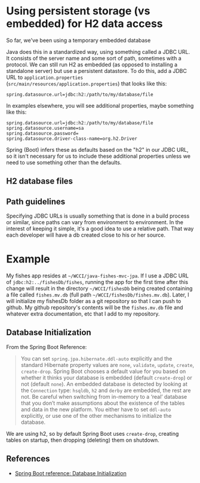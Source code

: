 # Using persistent storage (vs embedded) for H2 data access

So far, we've been using a temporary embedded database

Java does this in a standardized way, using something called a JDBC URL. It consists of the server name and some sort of path, sometimes with a protocol. We can still run H2 as embedded (as opposed to installing a standalone server) but use a persistent datastore. To do this, add a JDBC URL to `application.properties` (`src/main/resources/application.properties`) that looks like this:

```
spring.datasource.url=jdbc:h2:/path/to/my/database/file
```

In examples elsewhere, you will see additional properties, maybe something like this:

```
spring.datasource.url=jdbc:h2:/path/to/my/database/file
spring.datasource.username=sa
spring.datasource.password=
spring.datasource.driver-class-name=org.h2.Driver
```

Spring (Boot) infers these as defaults based on the "h2" in our JDBC URL, so it isn't necessary for us to include these additional properties unless we need to use something other than the defaults.

## H2 database files

## Path guidelines

Specifying JDBC URLs is usually something that is done in a build process or similar, since paths can vary from environment to environment. In the interest of keeping it simple, it's a good idea to use a relative path. That way each developer will have a db created close to his or her source.

# Example

My fishes app resides at `~/WCCI/java-fishes-mvc-jpa`. If I use a JDBC URL of `jdbc:h2:../fishesDb/fishes`, running the app for the first time after this change will result in the directory `~/WCCI/fishesDb` being created containing a file called `fishes.mv.db` (full path `~/WCCI/fishesDb/fishes.mv.db`). Later, I will initialize my fishesDb folder as a git repository so that I can push to github. My github repository's contents will be the `fishes.mv.db` file and whatever extra documentation, etc that I add to my repository.

## Database Initialization

From the Spring Boot Reference:

> You can set `spring.jpa.hibernate.ddl-auto` explicitly and the standard Hibernate property values are `none`, `validate`, `update`, `create`, `create-drop`. Spring Boot chooses a default value for you based on whether it thinks your database is embedded (default `create-drop`) or not (default `none`). An embedded database is detected by looking at the `Connection` type: `hsqldb`, `h2` and `derby` are embedded, the rest are not. Be careful when switching from in-memory to a ‘real’ database that you don’t make assumptions about the existence of the tables and data in the new platform. You either have to set `ddl-auto` explicitly, or use one of the other mechanisms to initialize the database.

We are using h2, so by default Spring Boot uses `create-drop`, creating tables on startup, then dropping (deleting) them on shutdown.

## References

- [Spring Boot reference: Database Initialization](https://docs.spring.io/spring-boot/docs/current/reference/html/howto-database-initialization.html)
